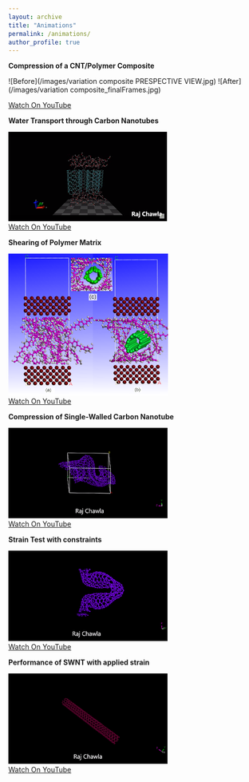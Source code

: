 ```yaml
---
layout: archive
title: "Animations"
permalink: /animations/
author_profile: true
---
```

**Compression of a CNT/Polymer Composite**

![Before](/images/variation composite PRESPECTIVE VIEW.jpg) ![After](/images/variation composite_finalFrames.jpg)

[Watch On YouTube](https://www.youtube.com/watch?v=nlq4OgAtXxM)

**Water Transport through Carbon Nanotubes**   

![Atomistic Model](/images/water.png)            
[Watch On YouTube](https://www.youtube.com/watch?v=8WWSAHZXQ4s&t=14s)

**Shearing of Polymer Matrix**   

![Atomistic Model](/images/layer3.png)            
[Watch On YouTube](https://www.youtube.com/watch?v=jrx0qbBkBKo)

**Compression of Single-Walled Carbon Nanotube**

![Atomistic Model](/images/deform.png)            
[Watch On YouTube](https://www.youtube.com/watch?v=VcdsdEBQ9mQ&list=PL6RlDm_oCECFI8fXLTNb6Hscov9MnQT6l&index=4)

**Strain Test with constraints** 

![Atomistic Model](/images/deformpbc.png)            
[Watch On YouTube](https://www.youtube.com/watch?v=OOFO2h5IVRc&index=6&list=PL6RlDm_oCECFI8fXLTNb6Hscov9MnQT6l)

**Performance of SWNT with applied strain**

![Atomistic Model](/images/vibration.png)            
[Watch On YouTube](https://www.youtube.com/watch?v=oayyf3hE1Jo&list=PL6RlDm_oCECFI8fXLTNb6Hscov9MnQT6l&index=5)

